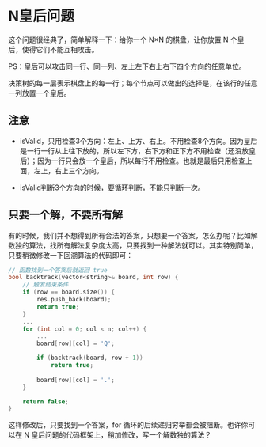 # N皇后问题

这个问题很经典了，简单解释一下：给你一个 N×N 的棋盘，让你放置 N 个皇后，使得它们不能互相攻击。

PS：皇后可以攻击同一行、同一列、左上左下右上右下四个方向的任意单位。

决策树的每一层表示棋盘上的每一行；每个节点可以做出的选择是，在该行的任意一列放置一个皇后。

## 注意

- isValid，只用检查3个方向：左上、上方、右上。不用检查8个方向。因为皇后是一行一行从上往下放的，所以左下方，右下方和正下方不用检查（还没放皇后）；因为一行只会放一个皇后，所以每行不用检查。也就是最后只用检查上面，左上，右上三个方向。

- isValid判断3个方向的时候，要循环判断，不能只判断一次。

## 只要一个解，不要所有解

有的时候，我们并不想得到所有合法的答案，只想要一个答案，怎么办呢？比如解数独的算法，找所有解法复杂度太高，只要找到一种解法就可以。其实特别简单，只要稍微修改一下回溯算法的代码即可：

```c++
// 函数找到一个答案后就返回 true
bool backtrack(vector<string>& board, int row) {
    // 触发结束条件
    if (row == board.size()) {
        res.push_back(board);
        return true;
    }
    ...
    for (int col = 0; col < n; col++) {
        ...
        board[row][col] = 'Q';

        if (backtrack(board, row + 1))
            return true;
        
        board[row][col] = '.';
    }

    return false;
}
```

这样修改后，只要找到一个答案，for 循环的后续递归穷举都会被阻断。也许你可以在 N 皇后问题的代码框架上，稍加修改，写一个解数独的算法？